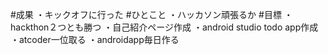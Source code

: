 #成果
・キックオフに行った
#ひとこと
・ハッカソン頑張るか
#目標
・hackthon２つとも勝つ
・自己紹介ページ作成
・android studio todo app作成
・atcoder一位取る
・androidapp毎日作る

